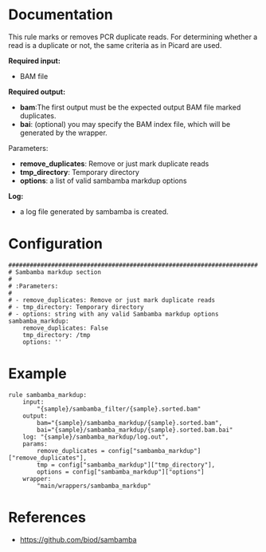# Documentation

This rule marks or removes PCR duplicate reads. For determining whether a
read is a duplicate or not, the same criteria as in Picard are used.

**Required input:**

- BAM file

**Required output:**

- **bam**:The first output must be the expected output BAM file marked duplicates.
- **bai**: (optional) you may specify the BAM index file, which will be
  generated by the wrapper.

Parameters:

- **remove_duplicates**: Remove or just mark duplicate reads
- **tmp_directory**: Temporary directory
- **options**: a list of valid sambamba markdup options

**Log:**

- a log file generated by sambamba is created.

# Configuration

	######################################################################
	# Sambamba markdup section
	#
	# :Parameters:
	#
	# - remove_duplicates: Remove or just mark duplicate reads
	# - tmp_directory: Temporary directory
	# - options: string with any valid Sambamba markdup options
    sambamba_markdup:
        remove_duplicates: False
        tmp_directory: /tmp
        options: ''

# Example

    rule sambamba_markdup:
        input:
            "{sample}/sambamba_filter/{sample}.sorted.bam"
        output:
            bam="{sample}/sambamba_markdup/{sample}.sorted.bam",
            bai="{sample}/sambamba_markdup/{sample}.sorted.bam.bai"
        log: "{sample}/sambamba_markdup/log.out",
        params:
            remove_duplicates = config["sambamba_markdup"]["remove_duplicates"],
            tmp = config["sambamba_markdup"]["tmp_directory"],
            options = config["sambamba_markdup"]["options"]
        wrapper:
            "main/wrappers/sambamba_markdup"

# References

- https://github.com/biod/sambamba
